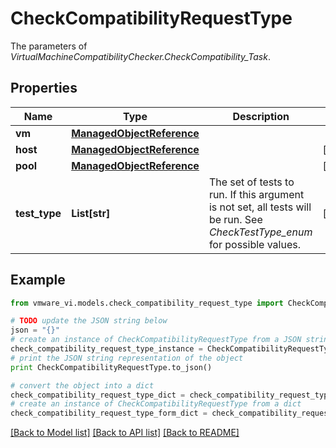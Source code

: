 # CheckCompatibilityRequestType

The parameters of *VirtualMachineCompatibilityChecker.CheckCompatibility_Task*. 

## Properties
Name | Type | Description | Notes
------------ | ------------- | ------------- | -------------
**vm** | [**ManagedObjectReference**](ManagedObjectReference.md) |  | 
**host** | [**ManagedObjectReference**](ManagedObjectReference.md) |  | [optional] 
**pool** | [**ManagedObjectReference**](ManagedObjectReference.md) |  | [optional] 
**test_type** | **List[str]** | The set of tests to run. If this argument is not set, all tests will be run. See *CheckTestType_enum* for possible values.  | [optional] 

## Example

```python
from vmware_vi.models.check_compatibility_request_type import CheckCompatibilityRequestType

# TODO update the JSON string below
json = "{}"
# create an instance of CheckCompatibilityRequestType from a JSON string
check_compatibility_request_type_instance = CheckCompatibilityRequestType.from_json(json)
# print the JSON string representation of the object
print CheckCompatibilityRequestType.to_json()

# convert the object into a dict
check_compatibility_request_type_dict = check_compatibility_request_type_instance.to_dict()
# create an instance of CheckCompatibilityRequestType from a dict
check_compatibility_request_type_form_dict = check_compatibility_request_type.from_dict(check_compatibility_request_type_dict)
```
[[Back to Model list]](../README.md#documentation-for-models) [[Back to API list]](../README.md#documentation-for-api-endpoints) [[Back to README]](../README.md)


